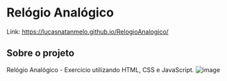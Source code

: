 # Relógio Analógico

Link: https://lucasnatanmelo.github.io/RelogioAnalogico/

## Sobre o projeto

Relógio Analógico - Exercício utilizando HTML, CSS e JavaScript.
![image](https://user-images.githubusercontent.com/100950738/167479903-955e0881-314a-4996-b9a2-eb1e70d04fd1.png)
